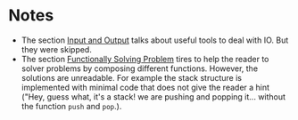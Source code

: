 # Notes

- The section [Input and Output][1] talks about useful tools to deal with IO. But they were skipped.
- The section [Functionally Solving Problem][2] tires to help the reader to solver problems by composing different functions. However, the solutions are unreadable. For example the stack structure is implemented with minimal code that does not give the reader a hint ("Hey, guess what, it's a stack! we are pushing and popping it... without the function `push` and `pop`.).

[1]: http://learnyouahaskell.com/input-and-output
[2]: http://learnyouahaskell.com/functionally-solving-problems
